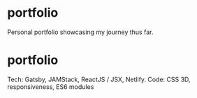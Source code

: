 # portfolio
Personal portfolio showcasing my journey thus far.

# portfolio
Tech: Gatsby, JAMStack, ReactJS / JSX, Netlify. 
Code: CSS 3D, responsiveness, ES6 modules